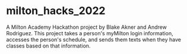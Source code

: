 # milton_hacks_2022
A Milton Academy Hackathon project by Blake Akner and Andrew Rodriguez. 
This project takes a person's myMilton login information, accesses the person's schedule, and sends them texts when they have classes based on that information. 
